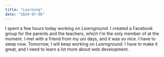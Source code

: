 ```yaml
---
title: "Learning"
date: "2024-07-06"
---
```


I spent a few hours today working on _Learnground_. I created a Facebook group for the parents and the teachers, which I'm the only member of at the moment. I met with a friend from my uni days, and it was so nice. I have to sleep now. Tomorrow, I will keep working on _Learnground_. I have to make it great, and I need to learn a lot more about web development.
